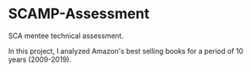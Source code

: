 # SCAMP-Assessment
SCA mentee technical assessment.

In this project, I analyzed Amazon's best selling books for a period of 10 years (2009-2019).
